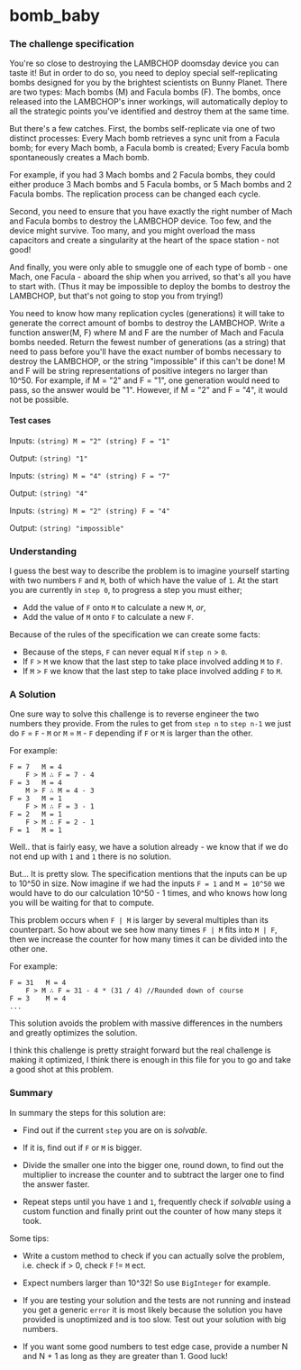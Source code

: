 ﻿# bomb_baby
### The challenge specification
You're so close to destroying the LAMBCHOP doomsday device you can taste it! But in order to do so, you need to deploy special self-replicating bombs designed for you by the brightest scientists on Bunny Planet. There are two types: Mach bombs (M) and Facula bombs (F). The bombs, once released into the LAMBCHOP's inner workings, will automatically deploy to all the strategic points you've identified and destroy them at the same time.

But there's a few catches. First, the bombs self-replicate via one of two distinct processes:
Every Mach bomb retrieves a sync unit from a Facula bomb; for every Mach bomb, a Facula bomb is created;
Every Facula bomb spontaneously creates a Mach bomb.

For example, if you had 3 Mach bombs and 2 Facula bombs, they could either produce 3 Mach bombs and 5 Facula bombs, or 5 Mach bombs and 2 Facula bombs. The replication process can be changed each cycle.

Second, you need to ensure that you have exactly the right number of Mach and Facula bombs to destroy the LAMBCHOP device. Too few, and the device might survive. Too many, and you might overload the mass capacitors and create a singularity at the heart of the space station - not good!

And finally, you were only able to smuggle one of each type of bomb - one Mach, one Facula - aboard the ship when you arrived, so that's all you have to start with. (Thus it may be impossible to deploy the bombs to destroy the LAMBCHOP, but that's not going to stop you from trying!)

You need to know how many replication cycles (generations) it will take to generate the correct amount of bombs to destroy the LAMBCHOP. Write a function answer(M, F) where M and F are the number of Mach and Facula bombs needed. Return the fewest number of generations (as a string) that need to pass before you'll have the exact number of bombs necessary to destroy the LAMBCHOP, or the string "impossible" if this can't be done! M and F will be string representations of positive integers no larger than 10^50. For example, if M = "2" and F = "1", one generation would need to pass, so the answer would be "1". However, if M = "2" and F = "4", it would not be possible.


#### Test cases
Inputs:
`(string) M = "2" (string) F = "1"`

Output:
`(string) "1"`


Inputs:
`(string) M = "4" (string) F = "7"`

Output:
`(string) "4"`

Inputs:
`(string) M = "2" (string) F = "4"`

Output:
`(string) "impossible"`

### Understanding

I guess the best way to describe the problem is to imagine yourself starting with two numbers `F` and `M`, both of which have the value of `1`. At the start you are currently in `step 0`, to progress a step you must either;

* Add the value of `F` onto `M` to calculate a new `M`, _or_,
* Add the value of `M` onto `F` to calculate a new `F`.

Because of the rules of the specification we can create some facts:

* Because of the steps, `F` can never equal `M` if `step n` > `0`.
* If `F` > `M` we know that the last step to take place involved adding `M` to `F`.
* If `M` > `F` we know that the last step to take place involved adding `F` to `M`.

### A Solution

One sure way to solve this challenge is to reverse engineer the two numbers they provide. From the rules to get from `step n` to `step n-1` we just do `F` = `F` - `M` or `M` = `M` - `F` depending if `F` or `M` is larger than the other.

For example:
```
F = 7   M = 4
    F > M ∴ F = 7 - 4
F = 3   M = 4
    M > F ∴ M = 4 - 3
F = 3   M = 1
    F > M ∴ F = 3 - 1
F = 2   M = 1
    F > M ∴ F = 2 - 1
F = 1   M = 1
```

Well.. that is fairly easy, we have a solution already - we know that if we do not end up with `1` and `1` there is no solution.

But... It is pretty slow. The specification mentions that the inputs can be up to 10^50 in size. Now imagine if we had the inputs `F = 1` and `M = 10^50` we would have to do our calculation 10^50 - 1 times, and who knows how long you will be waiting for that to compute.

This problem occurs when `F | M` is larger by several multiples than its counterpart. So how about we see how many times `F | M` fits into `M | F`, then we increase the counter for how many times it can be divided into the other one.

For example:
```
F = 31   M = 4
    F > M ∴ F = 31 - 4 * (31 / 4) //Rounded down of course
F = 3    M = 4
...
```

This solution avoids the problem with massive differences in the numbers and greatly optimizes the solution.

I think this challenge is pretty straight forward but the real challenge is making it optimized, I think there is enough in this file for you to go and take a good shot at this problem.

### Summary

In summary the steps for this solution are:

* Find out if the current `step` you are on is _solvable_.

* If it is, find out if `F` or `M` is bigger.

* Divide the smaller one into the bigger one, round down, to find out the multiplier to increase the counter and to subtract the larger one to find the answer faster.

* Repeat steps until you have `1` and `1`, frequently check if _solvable_ using a custom function and finally print out the counter of how many steps it took.

Some tips:

* Write a custom method to check if you can actually solve the problem, i.e. check if > 0, check `F` != `M` ect.

* Expect numbers larger than 10^32! So use `BigInteger` for example.

* If you are testing your solution and the tests are not running and instead you get a generic `error` it is most likely because the solution you have provided is unoptimized and is too slow. Test out your solution with big numbers.

* If you want some good numbers to test edge case, provide a number N and N + 1 as long as they are greater than 1.
Good luck!